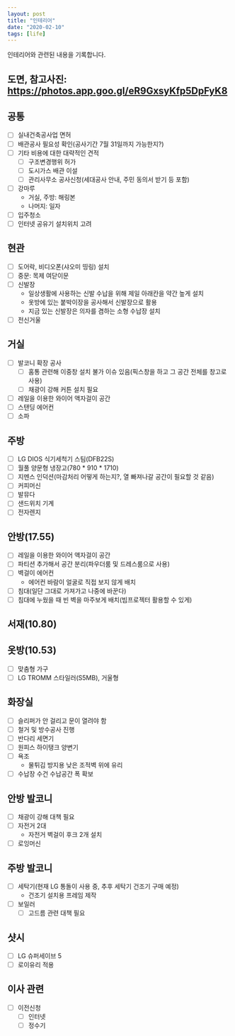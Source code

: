 ```yaml
---
layout: post
title: "인테리어"
date: "2020-02-10"
tags: [life]
---
```


인테리어와 관련된 내용을 기록합니다.

<!--more-->

## 도면, 참고사진: https://photos.app.goo.gl/eR9GxsyKfp5DpFyK8

## 공통

- [ ] 실내건축공사업 면허
- [ ] 배관공사 필요성 확인(공사기간 7월 31일까지 가능한지?)
- [ ] 기타 비용에 대한 대략적인 견적
	- [ ] 구조변경행위 허가
	- [ ] 도시가스 배관 이설
	- [ ] 관리사무소 공사신청(세대공사 안내, 주민 동의서 받기 등 포함)
- [ ] 강마루
	- 거실, 주방: 해링본
	- 나머지: 일자
- [ ] 입주청소
- [ ] 인터넷 공유기 설치위치 고려

## 현관

- [ ] 도어락, 비디오폰(샤오미 띵링) 설치
- [ ] 중문: 목제 여닫이문
- [ ] 신발장
	- 일상생활에 사용하는 신발 수납을 위해 제일 아래칸을 약간 높게 설치
	- 옷방에 있는 붙박이장을 공사해서 신발장으로 활용
	- 지금 있는 신발장은 의자를 겸하는 소형 수납장 설치
- [ ] 전신거울

## 거실

- [ ] 발코니 확장 공사
	- [ ] 홈통 관련해 이중창 설치 불가 이슈 있음(픽스창을 하고 그 공간 전체를 창고로 사용)
	- [ ] 채광이 강해 커튼 설치 필요
- [ ] 레일을 이용한 와이어 액자걸이 공간
- [ ] 스탠딩 에어컨
- [ ] 소파

## 주방

- [ ] LG DIOS 식기세척기 스팀(DFB22S)
- [ ] 월풀 양문형 냉장고(780 * 910 * 1710)
- [ ] 지멘스 인덕션(마감처리 어떻게 하는지?, 열 빠져나갈 공간이 필요할 것 같음)
- [ ] 커피머신
- [ ] 발뮤다
- [ ] 샌드위치 기계
- [ ] 전자렌지

## 안방(17.55)

- [ ] 레일을 이용한 와이어 액자걸이 공간
- [ ] 파티션 추가해서 공간 분리(파우더룸 및 드레스룸으로 사용)
- [ ] 벽걸이 에어컨
	- 에어컨 바람이 얼굴로 직접 보지 않게 배치
- [ ] 침대(일단 그대로 가져가고 나중에 바꾼다)
- [ ] 침대에 누웠을 때 빈 벽을 마주보게 배치(빔프로젝터 활용할 수 있게)

## 서재(10.80)

## 옷방(10.53)

- [ ] 맞춤형 가구
- [ ] LG TROMM 스타일러(S5MB), 거울형

## 화장실

- [ ] 슬리퍼가 안 걸리고 문이 열려야 함
- [ ] 철거 및 방수공사 진행
- [ ] 반다리 세면기
- [ ] 원피스 하이탱크 양변기
- [ ] 욕조
	- 물튀김 방지용 낮은 조적벽 위에 유리
- [ ] 수납장 수건 수납공간 폭 확보

## 안방 발코니

- [ ] 채광이 강해 대책 필요
- [ ] 자전거 2대
	- 자전거 벽걸이 후크 2개 설치
- [ ] 로잉머신

## 주방 발코니

- [ ] 세탁기(현재 LG 통돌이 사용 중, 추후 세탁기 건조기 구매 예정)
	- 건조기 설치용 프레임 제작
- [ ] 보일러
	- [ ] 고드름 관련 대책 필요

## 샷시

- [ ] LG 슈퍼세이브 5
- [ ] 로이유리 적용

## 이사 관련

- [ ] 이전신청
	- [ ] 인터넷
	- [ ] 정수기
